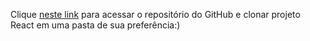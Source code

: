 Clique [neste link](https://github.com/alura-cursos/app-react) para acessar o repositório do GitHub e clonar projeto React em uma pasta de sua preferência:)
